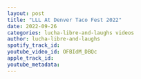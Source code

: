 ```yaml
---
layout: post
title: "LLL At Denver Taco Fest 2022"
date: 2022-09-26
categories: lucha-libre-and-laughs videos
author: lucha-libre-and-laughs
spotify_track_id: 
youtube_video_id: OFBIdM_DBQc
apple_track_id: 
youtube_metadata: 
---
```

